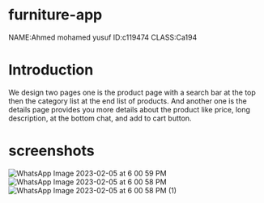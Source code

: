 # furniture-app

NAME:Ahmed mohamed yusuf
ID:c119474
CLASS:Ca194


# Introduction
  
We design two pages one is the product page with a search bar at the top then the category list at the end list of products. And another one is the details page provides you more details about the product like price, long description, at the bottom chat, and add to cart button.

# screenshots





![WhatsApp Image 2023-02-05 at 6 00 59 PM](https://user-images.githubusercontent.com/124484416/216827230-87b882ed-0909-4f8f-bfc8-a35ebf16cdc2.jpeg)
![WhatsApp Image 2023-02-05 at 6 00 58 PM](https://user-images.githubusercontent.com/124484416/216827246-b364e8dc-71d9-4725-bce9-74f018cf1872.jpeg)
![WhatsApp Image 2023-02-05 at 6 00 58 PM (1)](https://user-images.githubusercontent.com/124484416/216827253-cd3aa7f9-7ce0-4853-ae4d-5083ad52855f.jpeg)
